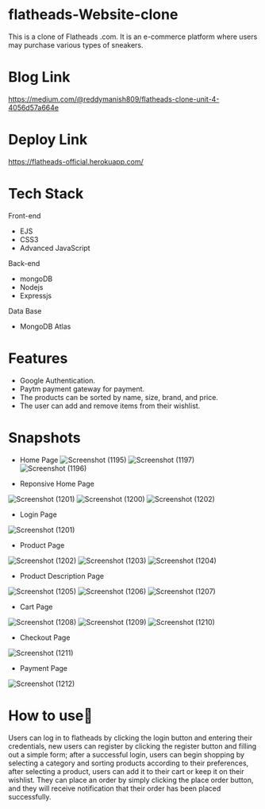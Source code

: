 # flatheads-Website-clone
This is a clone of Flatheads .com. It is an e-commerce platform where users may purchase various types of sneakers.

# Blog Link
https://medium.com/@reddymanish809/flatheads-clone-unit-4-4056d57a664e

# Deploy Link
https://flatheads-official.herokuapp.com/

# Tech Stack

Front-end
- EJS
- CSS3
- Advanced JavaScript

Back-end
- mongoDB
- Nodejs
- Expressjs

Data Base
- MongoDB Atlas

# Features
- Google Authentication.
- Paytm payment gateway for payment.
- The products can be sorted by name, size, brand, and price.
- The user can add and remove items from their wishlist.

# Snapshots

- Home Page 
![Screenshot (1195)](https://user-images.githubusercontent.com/95869206/156205052-f08f250b-e53d-4273-b990-af52d3e14a9c.png)
![Screenshot (1197)](https://user-images.githubusercontent.com/95869206/156205124-27021d8a-4824-421b-9fda-a3cb531da370.png)
![Screenshot (1196)](https://user-images.githubusercontent.com/95869206/156205153-5b83fcb3-c951-468f-9e5a-90b3b4a0c9e5.png)

- Reponsive Home Page


![Screenshot (1201)](https://user-images.githubusercontent.com/95869206/156205981-31624d35-b9eb-49c4-80a5-67a8e3e39b32.png)
![Screenshot (1200)](https://user-images.githubusercontent.com/95869206/156205996-c12bfc97-7e97-461a-bd67-9e773f647be2.png)
![Screenshot (1202)](https://user-images.githubusercontent.com/95869206/156206078-b183d065-b2f7-46a4-8a5f-7f0623207684.png)

- Login Page

![Screenshot (1201)](https://user-images.githubusercontent.com/95869206/156206463-16acf074-0e81-4701-ac2f-cdc2fdd94e41.png)

- Product Page

![Screenshot (1202)](https://user-images.githubusercontent.com/95869206/156206673-3db4a3c5-584d-4783-9fe7-47e0fe8525f8.png)
![Screenshot (1203)](https://user-images.githubusercontent.com/95869206/156206719-7707c694-f239-4d9f-93b8-f3288dbd08e5.png)
![Screenshot (1204)](https://user-images.githubusercontent.com/95869206/156206750-811c1b9b-14f2-4164-b23c-0d422d3173fd.png)

- Product Description Page
 
![Screenshot (1205)](https://user-images.githubusercontent.com/95869206/156207190-f07f3d62-4c4a-4d74-a921-604cb8ac9f56.png)
![Screenshot (1206)](https://user-images.githubusercontent.com/95869206/156207240-efefbfb3-7e64-4292-b79a-cd605b379ec1.png)
![Screenshot (1207)](https://user-images.githubusercontent.com/95869206/156207282-5bff24df-07cb-4fe8-8836-03f855a6abcd.png)

- Cart Page

![Screenshot (1208)](https://user-images.githubusercontent.com/95869206/156207499-e81b299f-c463-462e-b570-8128c1583d83.png)
![Screenshot (1209)](https://user-images.githubusercontent.com/95869206/156207535-3b35f977-ed17-4648-9a4a-17dd1a7feaec.png)
![Screenshot (1210)](https://user-images.githubusercontent.com/95869206/156207553-56406a17-b024-4645-9ce6-ec8f76eee487.png)

- Checkout Page

![Screenshot (1211)](https://user-images.githubusercontent.com/95869206/156207716-1afee9bd-1e39-42c0-a1c3-0eada2686495.png)

- Payment Page

![Screenshot (1212)](https://user-images.githubusercontent.com/95869206/156207926-6ad539f2-3e9e-4d88-861b-8f065929c317.png)

# How to use📌

Users can log in to flatheads by clicking the login button and entering their credentials, new users can register by clicking the register button and filling out a simple form; after a successful login, users can begin shopping by selecting a category and sorting products according to their preferences, after selecting a product, users can add it to their cart or keep it on their wishlist. They can place an order by simply clicking the place order button, and they will receive notification that their order has been placed successfully.
